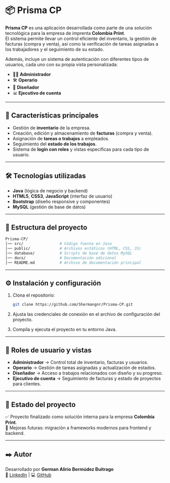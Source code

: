 # 📦 Prisma CP

**Prisma CP** es una aplicación desarrollada como parte de una solución tecnológica para la empresa de imprenta **Colombia Print**.  
El sistema permite llevar un control eficiente del inventario, la gestión de facturas (compra y venta), así como la verificación de tareas asignadas a los trabajadores y el seguimiento de su estado.  

Además, incluye un sistema de autenticación con diferentes tipos de usuarios, cada uno con su propia vista personalizada:

- 👨‍💼 **Administrador**  
- 🛠️ **Operario**  
- 🎨 **Diseñador**  
- 📊 **Ejecutivo de cuenta**

---

## 🚀 Características principales

- Gestión de **inventario** de la empresa.  
- Creación, edición y almacenamiento de **facturas** (compra y venta).  
- Asignación de **tareas o trabajos** a empleados.  
- Seguimiento del **estado de los trabajos**.  
- Sistema de **login con roles** y vistas específicas para cada tipo de usuario.  

---

## 🛠️ Tecnologías utilizadas

- **Java** (lógica de negocio y backend)  
- **HTML5**, **CSS3**, **JavaScript** (interfaz de usuario)  
- **Bootstrap** (diseño responsive y componentes)  
- **MySQL** (gestión de base de datos)  

---

## 📂 Estructura del proyecto

```bash
Prisma-CP/
│── src/                # Código fuente en Java
│── public/             # Archivos estáticos (HTML, CSS, JS)
│── database/           # Scripts de base de datos MySQL
│── docs/               # Documentación adicional
│── README.md           # Archivo de documentación principal
```

---

## ⚙️ Instalación y configuración

1. Clona el repositorio:
   ```bash
   git clone https://github.com/Shermangnr/Prisma-CP.git
   ```
3. Ajusta las credenciales de conexión en el archivo de configuración del proyecto.

4. Compila y ejecuta el proyecto en tu entorno Java.

---

## 👥 Roles de usuario y vistas

- **Administrador** → Control total de inventario, facturas y usuarios.  
- **Operario** → Gestión de tareas asignadas y actualización de estados.  
- **Diseñador** → Acceso a trabajos relacionados con diseño y su progreso.  
- **Ejecutivo de cuenta** → Seguimiento de facturas y estado de proyectos para clientes.  

---

## 📌 Estado del proyecto

✅ Proyecto finalizado como solución interna para la empresa **Colombia Print**.  
🔧 Mejoras futuras: migración a frameworks modernos para frontend y backend.

---

## ✒️ Autor

Desarrollado por **German Alirio Bermúdez Buitrago**  
💼 [LinkedIn](https://www.linkedin.com/in/german-bermudez-desarrolladorfullstack/) | 💻 [GitHub](https://github.com/Shermangnr)
